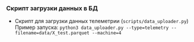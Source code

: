 
### Скрипт загрузки данных в БД
- Скрипт для загрузки данных телеметрии (`scripts/data_uploader.py`)
Пример запуска: `python3 data_uploader.py --type=telemetry --filename=data/X_test.parquet --machine=4` 
